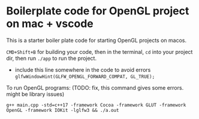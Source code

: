# Boilerplate code for OpenGL project on mac + vscode

This is a starter boiler plate code for starting OpenGL projects on macos.

```CMD+Shift+B``` for building your code,
then in the terminal, ```cd``` into your project dir, then run ```./app``` to run the project. 

- include this line somewhere in the code to avoid errors ```glfwWindowHint(GLFW_OPENGL_FORWARD_COMPAT, GL_TRUE);```


To run OpenGL programs: (TODO: fix, this command gives some errors. might be library issues)
```
g++ main.cpp -std=c++17 -framework Cocoa -framework GLUT -framework OpenGL -framework IOKit -lglfw3 && ./a.out
```
